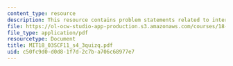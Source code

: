 ```yaml
---
content_type: resource
description: This resource contains problem statements related to interpret the graph.
file: https://ol-ocw-studio-app-production.s3.amazonaws.com/courses/18-03sc-differential-equations-fall-2011/c50fc9d0d0d81f7d2c7ba706c68977e7_MIT18_03SCF11_s4_3quizq.pdf
file_type: application/pdf
resourcetype: Document
title: MIT18_03SCF11_s4_3quizq.pdf
uid: c50fc9d0-d0d8-1f7d-2c7b-a706c68977e7
---
```

